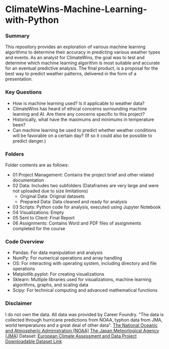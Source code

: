 # ClimateWins-Machine-Learning-with-Python
### Summary
This repository provides an exploration of various machine learning algorithms to determine their accuracy in predicting various weather types and events. As an analyst for ClimateWins, the goal was to test and determine which machine learning algorithm is most suitable and accurate for an eventual predictive analysis. The final product, is a proposal for the best way to predict weather patterns, delivered in the form of a presentation. 
### Key Questions
- How is machine learning used? Is it applicable to weather data?
- ClimateWins has heard of ethical concerns surrounding machine learning and AI. Are there any concerns specific to this project?
- Historically, what have the maximums and minimums in temperature been?
-   Can machine learning be used to predict whether weather conditions will be favorable on a certain day? (If so it could also be possible to predict danger.)
### Folders
Folder contents are as follows:
- 01 Project Management: Contains the project brief and other related documentation
- 02 Data: Includes two subfolders (Dataframes are very large and were not uploaded due to size limitations)
    - Original Data: Original datasets
    - Prepared Data: Data cleaned and ready for analysis
- 03 Scripts: Python code for analysis, executed using Jupyter Notebook
- 04 Visualizations: Empty
- 05 Sent to Client: Final Report
- 06 Assignments: Contains Word and PDF files of assignments completed for the course
### Code Overview
- Pandas: For data manipulation and analysis
- NumPy: For numerical operations and array handling
- OS: For interacting with operating system, including directory and file operations
- Matplotlib.pyplot: For creating visualizations
- Sklearn: Multiple libraries used for visualizations, machine learning algorithms, graphs, and scaling data
- Scipy: For technical computing and advanced mathematical functions
### Disclaimer
I do not own the data. All data was provided by Career Foundry.
"The data is collected through hurricane predictions from NOAA, typhon data from JMA, world temperatures and a great deal of other data".
[The National Oceanic and Atmospheric Administration (NOAA)](https://www.noaa.gov/)
[The Japan Meteorlogical Agency (JMA)](https://www.jma.go.jp/jma/indexe.html)
Dataset:
[European Climate Assessment and Data Project](https://www.ecad.eu/) 
[Downloadable Dataset Link](https://s3.amazonaws.com/coach-courses-us/public/courses/da-spec-ml/Scripts/A1/Dataset-weather-prediction-dataset-processed.csv)
